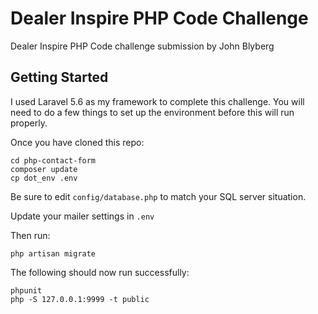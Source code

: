 # Dealer Inspire PHP Code Challenge

Dealer Inspire PHP Code challenge submission by John Blyberg 

## Getting Started

I used Laravel 5.6 as my framework to complete this challenge. You will need to do a few things to set up the environment before this will run properly.

Once you have cloned this repo:

```
cd php-contact-form
composer update
cp dot_env .env
```

Be sure to edit ```config/database.php``` to match your SQL server situation.

Update your mailer settings in ```.env```

Then run:

```
php artisan migrate
```

The following should now run successfully:

```
phpunit
php -S 127.0.0.1:9999 -t public
```